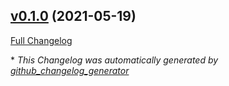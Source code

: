 

## [v0.1.0](https://github.com/kzu/dotnet-tor/tree/v0.1.0) (2021-05-19)

[Full Changelog](https://github.com/kzu/dotnet-tor/compare/67bd41f468f39d068c83c5b958b64c5afb96cd3a...v0.1.0)



\* *This Changelog was automatically generated by [github_changelog_generator](https://github.com/github-changelog-generator/github-changelog-generator)*
